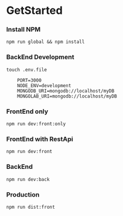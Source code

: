# GetStarted
### Install NPM
```
npm run global && npm install
```
### BackEnd Development
```
touch .env.file

    PORT=3000
    NODE_ENV=development
    MONGODB_URI=mongodb://localhost/myDB
    MONGOLAB_URI=mongodb://localhost/myDB
```
### FrontEnd only
```
npm run dev:front:only
```
### FrontEnd with RestApi
```
npm run dev:front
```
### BackEnd
```
npm run dev:back
```
### Production
```
npm run dist:front
```
